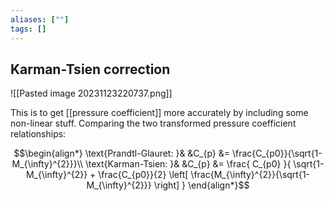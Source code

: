 ```yaml
---
aliases: [""]
tags: []
---
```


## Karman-Tsien correction

![[Pasted image 20231123220737.png]]

This is to get [[pressure coefficient]] more accurately by including some non-linear stuff. Comparing the two transformed pressure coefficient relationships:

$$\begin{align*}
\text{Prandtl-Glauret: }& &C_{p} &=  \frac{C_{p0}}{\sqrt{1-M_{\infty}^{2}}}\\
\text{Karman-Tsien: }& &C_{p} &=  \frac{ C_{p0} }{ \sqrt{1-M_{\infty}^{2}} + \frac{C_{p0}}{2} \left[ \frac{M_{\infty}^{2}}{\sqrt{1-M_{\infty}^{2}}}  \right] }
\end{align*}$$
 


